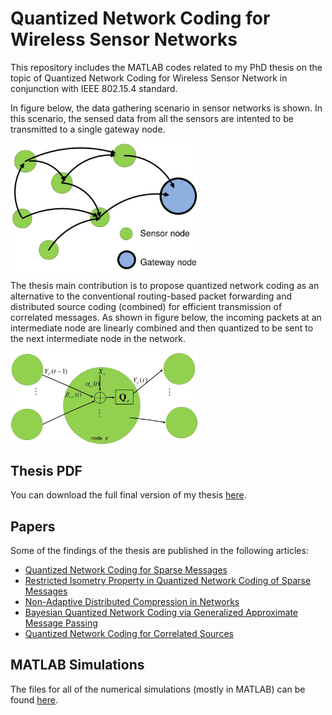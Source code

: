 # Quantized Network Coding for Wireless Sensor Networks
This repository includes the MATLAB codes related to my PhD thesis on the topic of Quantized Network Coding for Wireless Sensor Network in conjunction with IEEE 802.15.4 standard.

In figure below, the data gathering scenario in sensor networks is shown. In this scenario, the sensed data from all the sensors are intented to be transmitted to a single gateway node.

<img src="thesis/netDep.jpg" width="300" align="middle"><br/>


The thesis main contribution is to propose quantized network coding as an alternative to the conventional routing-based packet forwarding and distributed source coding (combined) for efficient transmission of correlated messages. As shown in figure below, the incoming packets at an intermediate node are linearly combined and then quantized to be sent to the next intermediate node in the network.

<img src="thesis/QNCdef.jpg" width="300" align="middle"><br/>


## Thesis PDF
You can download the full final version of my thesis [here](https://github.com/mnabaee/networkcoding/blob/master/thesis/thesis_.pdf).

## Papers
Some of the findings of the thesis are published in the following articles:
* [Quantized Network Coding for Sparse Messages](https://arxiv.org/pdf/1201.6271.pdf)
* [Restricted Isometry Property in Quantized Network Coding of Sparse Messages](https://arxiv.org/pdf/1203.1892v2.pdf)
* [Non-Adaptive Distributed Compression in Networks](https://arxiv.org/pdf/1301.5973.pdf)
* [Bayesian Quantized Network Coding via Generalized Approximate Message Passing](http://ieeexplore.ieee.org/document/6834995/)
* [Quantized Network Coding for Correlated Sources](http://link.springer.com/article/10.1186/1687-1499-2014-40/fulltext.html)


## MATLAB Simulations
The files for all of the numerical simulations (mostly in MATLAB) can be found [here](https://github.com/mnabaee/networkcoding/tree/master/matlab).
